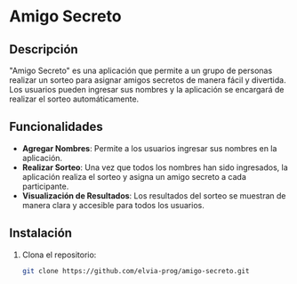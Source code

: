 # Amigo Secreto

## Descripción
"Amigo Secreto" es una aplicación que permite a un grupo de personas realizar un sorteo para asignar amigos secretos de manera fácil y divertida. Los usuarios pueden ingresar sus nombres y la aplicación se encargará de realizar el sorteo automáticamente.

## Funcionalidades
- **Agregar Nombres**: Permite a los usuarios ingresar sus nombres en la aplicación.
- **Realizar Sorteo**: Una vez que todos los nombres han sido ingresados, la aplicación realiza el sorteo y asigna un amigo secreto a cada participante.
- **Visualización de Resultados**: Los resultados del sorteo se muestran de manera clara y accesible para todos los usuarios.

## Instalación
1. Clona el repositorio:
   ```bash
   git clone https://github.com/elvia-prog/amigo-secreto.git
   
